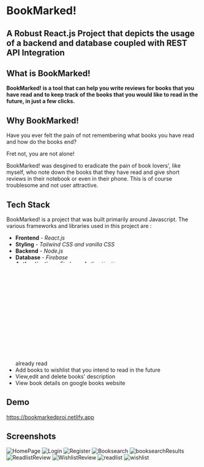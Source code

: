 
# BookMarked!

## A Robust React.js Project that depicts the usage of a backend and database coupled with REST API Integration




## What is BookMarked!

**BookMarked! is a tool that can help you write reviews for books that you have read and to keep track of the books that you would like to read in the future, in just a few clicks.**
## Why BookMarked! 



Have you ever felt the pain of not remembering what books you have read and how do the books end? 

Fret not, you are not alone! 

BookMarked! was desgined to eradicate the pain of book lovers', like myself, who note down the books that they have read and give short reviews in their notebook or even in their phone. This is of course troublesome and not user attractive. 




## Tech Stack

BookMarked! is a project that was built primarily around Javascript. The various frameworks and libraries used in this project are : 


- **Frontend** - *React.js*
- **Styling** - *Tailwind CSS and vanilla CSS*
- **Backend** - *Node.js*
- **Database** - *Firebase*
- **Authentication** - *Firebase Authentication*
- **Routing** - *react-router-dom*
- **API Requests** - *axios*
- **Version Control** - *git*
- **Hosting** - 
- **Testing** - *Jest*


## What does BookMarked! offer?


- Fully functional authentication 
- Fully responsive
- Mobile-friendly
- Search books from a pool of 400 million books in over 500 languages
- Add books to readlist with a custom review and rating that you have already read
- Add books to wishlist that you intend to read in the future
- View,edit and delete books' description
- View book details on google books website




## Demo

https://bookmarkedproj.netlify.app


## Screenshots

![HomePage](https://github.com/Khaleelur-Rahman/BookMarked/assets/111182931/38969fb7-9d7c-40f3-b46d-534dccf3c804=30x30) 
![Login](https://github.com/Khaleelur-Rahman/BookMarked/assets/111182931/aab7d1de-a63a-4022-bac5-4a321fbe191e)
![Register](https://github.com/Khaleelur-Rahman/BookMarked/assets/111182931/0c21f87a-2794-4fa2-beb3-905e5cb52242)
![Booksearch](https://github.com/Khaleelur-Rahman/BookMarked/assets/111182931/42bd1bfa-80cc-48b9-baf6-c28628df4442)
![booksearchResults](https://github.com/Khaleelur-Rahman/BookMarked/assets/111182931/4d9a770e-a86b-4342-b9a7-3b776d49a4f4)
![ReadlistReview](https://github.com/Khaleelur-Rahman/BookMarked/assets/111182931/655ff59f-946a-4147-90b5-c3648062531f)
![WishlistReview](https://github.com/Khaleelur-Rahman/BookMarked/assets/111182931/3f40c057-1a81-4456-9877-af0c250474b5)
![readlist](https://github.com/Khaleelur-Rahman/BookMarked/assets/111182931/d2161865-945d-4613-bee0-6ba55c8a22d6)
![wishlist](https://github.com/Khaleelur-Rahman/BookMarked/assets/111182931/2f79f20a-0464-4424-b320-30be007a463a)




